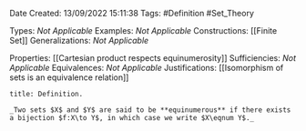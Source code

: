 <div class="topSpace"></div>

Date Created: 13/09/2022 15:11:38
Tags: #Definition #Set_Theory

Types: _Not Applicable_
Examples: _Not Applicable_
Constructions: [[Finite Set]]
Generalizations: _Not Applicable_

Properties: [[Cartesian product respects equinumerosity]]
Sufficiencies: _Not Applicable_
Equivalences: _Not Applicable_
Justifications: [[Isomorphism of sets is an equivalence relation]]

``` ad-Definition
title: Definition.

_Two sets $X$ and $Y$ are said to be **equinumerous** if there exists a bijection $f:X\to Y$, in which case we write $X\eqnum Y$._

```
